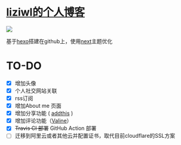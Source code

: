# [liziwl的个人博客](https://liziwl.cn/)
[![](https://github.com/liziwl/liziwl.github.io/workflows/Hexo-make/badge.svg)](https://github.com/liziwl/liziwl.github.io/actions)

基于[hexo](https://hexo.io/)搭建在github上，使用[next](http://theme-next.iissnan.com/)主题优化

# TO-DO
- [x] 增加头像
- [x] 个人社交网站关联
- [x] rss订阅
- [x] 增加About me 页面
- [x] 增加分享功能 ( [addthis](https://www.addthis.com) )
- [x] 增加评论功能（[Valine](https://valine.js.org)）
- [x] ~~Travis CI 部署~~ GitHub Action 部署
- [ ] 迁移到阿里云或者其他云并配置证书，取代目前cloudflare的SSL方案
